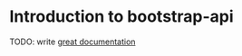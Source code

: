 # Introduction to bootstrap-api

TODO: write [great documentation](http://jacobian.org/writing/what-to-write/)
